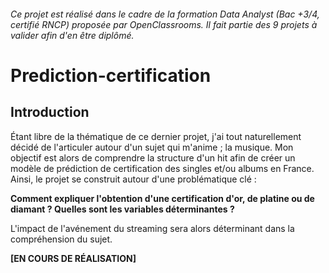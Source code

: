 ###### _Ce projet est réalisé dans le cadre de la formation Data Analyst (Bac +3/4, certifié RNCP) proposée par OpenClassrooms. Il fait partie des 9 projets à valider afin d'en être diplômé_.

# Prediction-certification

## Introduction

Étant libre de la thématique de ce dernier projet, j'ai tout naturellement décidé de l'articuler autour d'un sujet qui m'anime ; la musique. Mon objectif est alors de comprendre la structure d'un hit afin de créer un modèle de prédiction de certification des singles et/ou albums en France. Ainsi, le projet se construit autour d'une problématique clé :   

  **Comment expliquer l'obtention d'une certification d'or, de platine ou de diamant ? Quelles sont les variables déterminantes ?**        

L'impact de l'avénement du streaming sera alors déterminant dans la compréhension du sujet.

**[EN COURS DE RÉALISATION]**
